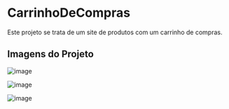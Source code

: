 # CarrinhoDeCompras

Este projeto se trata de um site de produtos com um carrinho de compras.

## Imagens do Projeto

![image](https://user-images.githubusercontent.com/70536827/198803073-8a2ab132-c740-4e0d-b590-391bf81c2b26.png)

![image](https://user-images.githubusercontent.com/70536827/198803386-d0fa3089-fbf1-4057-9b73-fb954e33a22f.png)

![image](https://user-images.githubusercontent.com/70536827/198803535-2c48d11f-cc26-48c3-b048-6d36b977ecd9.png)
